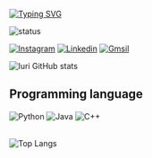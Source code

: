 [![Typing SVG](https://readme-typing-svg.herokuapp.com?font=Fira+Code&pause=1000&color=00C6FF&center=true&vCenter=true&width=435&lines=Hello!+welcome+to+my+profile!;i+am+a+computer+engineering+student;technology+enthusiast+💻)](https://git.io/typing-svg)

![status](https://img.shields.io/badge/Status-Online-brightgreen?style=for-the-badge&logo=github)

[![Instagram](https://img.shields.io/badge/Instagram-E4405F?style=for-the-badge&logo=instagram&logoColor=white)](https://www.instagram.com/_iurifernandes_/)
[![Linkedin](https://img.shields.io/badge/LinkedIn-0077B5?style=for-the-badge&logo=linkedin&logoColor=white)](https://www.linkedin.com/in/iuri-fernandes-366a0428a/)
[![Gmsil](https://img.shields.io/badge/Gmail-D14836?style=for-the-badge&logo=gmail&logoColor=white)](mailto:iuriferbastos@gmail.com)

![Iuri GitHub stats](https://github-readme-stats.vercel.app/api?username=iuri4960&show_icons=true&theme=tokyonight)

## Programming language
<div style="display: inline_block">
  <img align="center" alt="Python" src="https://img.shields.io/badge/Python-14354C?style=for-the-badge&logo=python&logoColor=white" />
  <img align="center" alt="Java" src="https://img.shields.io/badge/Java-ED8B00?style=for-the-badge&logo=openjdk&logoColor=white" />
  <img align="center" alt="C++" src="https://img.shields.io/badge/C%2B%2B-00599C?style=for-the-badge&logo=c%2B%2B&logoColor=white" />
</div><br/>

![Top Langs](https://github-readme-stats.vercel.app/api/top-langs/?username=iuri4960&layout=compact)

